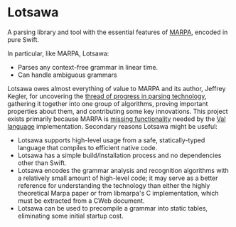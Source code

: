 # Lotsawa

A parsing library and tool with the essential features of
[MARPA](https://jeffreykegler.github.io/Marpa-web-site/), encoded in pure Swift.

In particular, like MARPA, Lotsawa:

- Parses any context-free grammar in linear time.
- Can handle ambiguous grammars

Lotsawa owes almost everything of value to MARPA and its author, Jeffrey Kegler, for uncovering the
[thread of progress in parsing technology](https://jeffreykegler.github.io/personal/timeline_v3),
gathering it together into one group of algorithms, proving important properties about them, and
contributing some key innovations.  This project exists primarily because MARPA is [missing
functionality](https://github.com/jeffreykegler/libmarpa/issues/117) needed by the [Val
language](https://github.com/val-lang/val) implementation.  Secondary reasons Lotsawa might be
useful:

- Lotsawa supports high-level usage from a safe, statically-typed language that compiles to efficient
  native code.
- Lotsawa has a simple build/installation process and no dependencies other than Swift.
- Lotsawa encodes the grammar analysis and recognition algorithms with a relatively small amount of
  high-level code; it may serve as a better reference for understanding the technology than either
  the highly theoretical Marpa paper or from libmarpa's C implementation, which must be extracted
  from a CWeb document.
- Lotsawa can be used to precompile a grammar into static tables, eliminating some initial startup
  cost.
